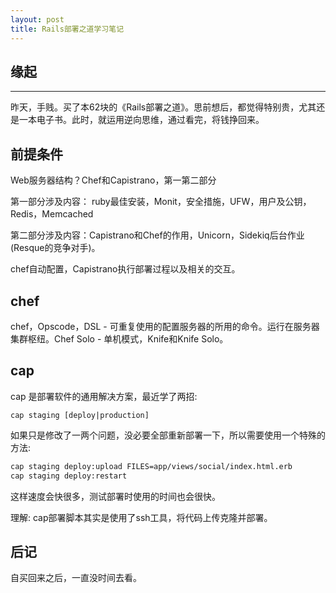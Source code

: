 ```yaml
---
layout: post
title: Rails部署之道学习笔记
---
```


## 缘起
----

昨天，手贱。买了本62块的《Rails部署之道》。思前想后，都觉得特别贵，尤其还是一本电子书。此时，就运用逆向思维，通过看完，将钱挣回来。

## 前提条件

Web服务器结构？Chef和Capistrano，第一第二部分

第一部分涉及内容： ruby最佳安装，Monit，安全措施，UFW，用户及公钥，Redis，Memcached

第二部分涉及内容：Capistrano和Chef的作用，Unicorn，Sidekiq后台作业(Resque的竞争对手)。

chef自动配置，Capistrano执行部署过程以及相关的交互。

## chef

chef，Opscode，DSL - 可重复使用的配置服务器的所用的命令。运行在服务器集群枢纽。Chef Solo - 单机模式，Knife和Knife Solo。

## cap 

cap 是部署软件的通用解决方案，最近学了两招: 

```
cap staging [deploy|production]
```

如果只是修改了一两个问题，没必要全部重新部署一下，所以需要使用一个特殊的方法: 

```sh
cap staging deploy:upload FILES=app/views/social/index.html.erb
cap staging deploy:restart
```

这样速度会快很多，测试部署时使用的时间也会很快。

理解: cap部署脚本其实是使用了ssh工具，将代码上传克隆并部署。

## 后记

自买回来之后，一直没时间去看。
